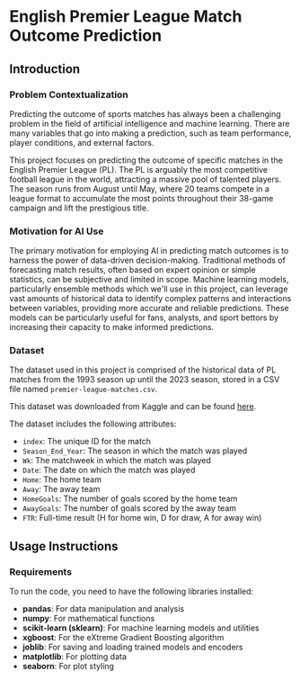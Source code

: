 # English Premier League Match Outcome Prediction

## Introduction

### Problem Contextualization

Predicting the outcome of sports matches has always been a challenging problem in the field of artificial intelligence and machine learning. There are many variables that go into making a prediction, such as team performance, player conditions, and external factors.

This project focuses on predicting the outcome of specific matches in the English Premier League (PL). The PL is arguably the most competitive football league in the world, attracting a massive pool of talented players. The season runs from August until May, where 20 teams compete in a league format to accumulate the most points throughout their 38-game campaign and lift the prestigious title.

### Motivation for AI Use

The primary motivation for employing AI in predicting match outcomes is to harness the power of data-driven decision-making. Traditional methods of forecasting match results, often based on expert opinion or simple statistics, can be subjective and limited in scope. Machine learning models, particularly ensemble methods which we'll use in this project, can leverage vast amounts of historical data to identify complex patterns and interactions between variables, providing more accurate and reliable predictions. These models can be particularly useful for fans, analysts, and sport bettors by increasing their capacity to make informed predictions.


### Dataset

The dataset used in this project is comprised of the historical data of PL matches from the 1993 season up until the 2023 season, stored in a CSV file named `premier-league-matches.csv`. 

This dataset was downloaded from Kaggle and can be found [here](https://www.kaggle.com/datasets/evangower/premier-league-matches-19922022?select=premier-league-matches.csv).

The dataset includes the following attributes:

- `index`: The unique ID for the match
- `Season_End_Year`: The season in which the match was played
- `Wk`: The matchweek in which the match was played
- `Date`: The date on which the match was played
- `Home`: The home team
- `Away`: The away team
- `HomeGoals`: The number of goals scored by the home team
- `AwayGoals`: The number of goals scored by the away team
- `FTR`: Full-time result (H for home win, D for draw, A for away win)

## Usage Instructions

### Requirements
To run the code, you need to have the following libraries installed:

- **pandas**: For data manipulation and analysis
- **numpy**: For mathematical functions
- **scikit-learn (sklearn)**: For machine learning models and utilities
- **xgboost**: For the eXtreme Gradient Boosting algorithm
- **joblib**: For saving and loading trained models and encoders
- **matplotlib**: For plotting data
- **seaborn**: For plot styling
